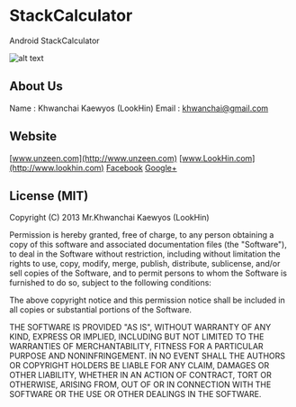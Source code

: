StackCalculator
===============

Android StackCalculator


![alt text](http://www.unzeen.com/wp-content/uploads/2010/10/Andrid-Java-StackCalculator-02.jpg "StackCalculator")


## About Us
Name : Khwanchai Kaewyos (LookHin)
Email : khwanchai@gmail.com

## Website
[www.unzeen.com](http://www.unzeen.com)
[www.LookHin.com](http://www.lookhin.com)
[Facebook](https://www.facebook.com/LookHin)
[Google+](https://plus.google.com/u/0/115201343913237885999/posts)




## License (MIT)

Copyright (C) 2013 Mr.Khwanchai Kaewyos (LookHin)

Permission is hereby granted, free of charge, to any person obtaining a copy of this software and associated documentation files (the "Software"), to deal in the Software without restriction, including without limitation the rights to use, copy, modify, merge, publish, distribute, sublicense, and/or sell copies of the Software, and to permit persons to whom the Software is furnished to do so, subject to the following conditions:

The above copyright notice and this permission notice shall be included in all copies or substantial portions of the Software.

THE SOFTWARE IS PROVIDED "AS IS", WITHOUT WARRANTY OF ANY KIND, EXPRESS OR IMPLIED, INCLUDING BUT NOT LIMITED TO THE WARRANTIES OF MERCHANTABILITY, FITNESS FOR A PARTICULAR PURPOSE AND NONINFRINGEMENT. IN NO EVENT SHALL THE AUTHORS OR COPYRIGHT HOLDERS BE LIABLE FOR ANY CLAIM, DAMAGES OR OTHER LIABILITY, WHETHER IN AN ACTION OF CONTRACT, TORT OR OTHERWISE, ARISING FROM, OUT OF OR IN CONNECTION WITH THE SOFTWARE OR THE USE OR OTHER DEALINGS IN THE SOFTWARE.
